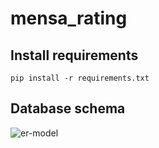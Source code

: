 # mensa_rating

## Install requirements

``pip install -r requirements.txt`` 

## Database schema
![er-model](ER-models/er_final.png.png)